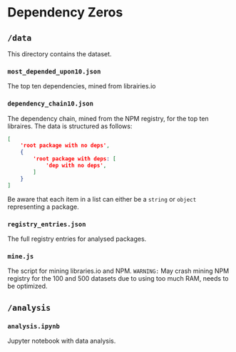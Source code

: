# Dependency Zeros

## `/data`

This directory contains the dataset.


### `most_depended_upon10.json`

The top ten dependencies, mined from librairies.io

### `dependency_chain10.json`

The dependency chain, mined from the NPM registry, for the top ten libraires. The data is structured as follows:

```json
[
    'root package with no deps',
    {
        'root package with deps: [
            'dep with no deps',
        ]
    }
]
```

Be aware that each item in a list can either be a `string` or `object` representing a package.

### `registry_entries.json`

The full registry entries for analysed packages.

### `mine.js`

The script for mining libraries.io and NPM. `WARNING:` May crash mining NPM registry for the 100 and 500 datasets due to using too much RAM, needs to be optimized.

## `/analysis`

### `analysis.ipynb`

Jupyter notebook with data analysis.